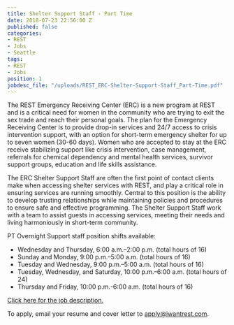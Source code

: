```yaml
---
title: Shelter Support Staff - Part Time
date: 2018-07-23 22:56:00 Z
published: false
categories:
- REST
- Jobs
- Seattle
tags:
- REST
- Jobs
position: 1
jobdesc_file: "/uploads/REST_ERC-Shelter-Support-Staff_Part-Time.pdf"
---
```


The REST Emergency Receiving Center (ERC) is a new program at REST and is a critical need for women in the community who are trying to exit the sex trade and reach their personal goals. The plan for the Emergency Receiving Center is to provide drop-in services and 24/7 access to crisis intervention support, with an option for short-term emergency shelter for up to seven women (30-60 days). Women who are accepted to stay at the ERC receive stabilizing support like crisis intervention, case management, referrals for chemical dependency and mental health services, survivor support groups, education and life skills assistance. 

The ERC Shelter Support Staff are often the first point of contact clients make when accessing shelter services with REST, and play a critical role in ensuring services are running smoothly. Central to this position is the ability to develop trusting relationships while maintaining policies and procedures to ensure safe and effective programming. The Shelter Support Staff work with a team to assist guests in accessing services, meeting their needs and living harmoniously in short-term community. 

PT Overnight Support staff position shifts available: 
* Wednesday and Thursday, 6:00 a.m.–2:00 p.m. (total hours of 16)
* Sunday and Monday, 9:00 p.m.–5:00 a.m. (total hours of 16)
* Tuesday and Wednesday, 9:00 p.m.–5:00 a.m. (total hours of 16)
* Tuesday, Wednesday, and Saturday, 10:00 p.m.–6:00 a.m. (total hours of 24)
* Thursday and Friday, 10:00 p.m.-6:00 a.m. (total hours of 16)

[Click here for the job description.](/uploads/REST_ERC-Shelter-Support-Staff_Part-Time.pdf)

To apply, email your resume and cover letter to [apply@iwantrest.com](mailto:apply@iwantrest.com).